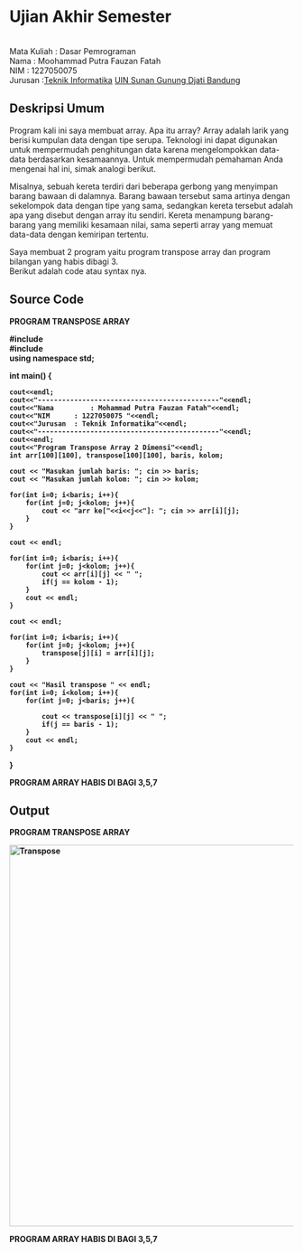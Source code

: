 # Ujian Akhir Semester 
<br>Mata Kuliah     : Dasar Pemrograman
<br> Nama           : Moohammad Putra Fauzan Fatah
<br>NIM		          :	1227050075
<br>Jurusan		      :[Teknik Informatika](http://if.uinsgd.ac.id/) [UIN Sunan Gunung Djati Bandung](https://uinsgd.ac.id/) 

## Deskripsi Umum
   Program kali ini saya membuat array. Apa itu array? Array adalah larik yang berisi kumpulan data dengan tipe serupa. Teknologi ini dapat digunakan untuk mempermudah penghitungan data karena mengelompokkan data-data berdasarkan kesamaannya. Untuk mempermudah pemahaman Anda mengenai hal ini, simak analogi berikut.

Misalnya, sebuah kereta terdiri dari beberapa gerbong yang menyimpan barang bawaan di dalamnya. Barang bawaan tersebut sama artinya dengan sekelompok data dengan tipe yang sama, sedangkan kereta tersebut adalah apa yang disebut dengan array itu sendiri. Kereta menampung barang-barang yang memiliki kesamaan nilai, sama seperti array yang memuat data-data dengan kemiripan tertentu.

Saya membuat 2 program yaitu program transpose array dan program bilangan yang habis dibagi 3.
<br> Berikut adalah code atau syntax nya.
## Source Code

<b>PROGRAM TRANSPOSE ARRAY<b>

#include <iostream>
<br> #include <iomanip>
<br> using namespace std;

int main() {
	
	cout<<endl;
	cout<<"---------------------------------------------"<<endl;
	cout<<"Nama 		: Mohammad Putra Fauzan Fatah"<<endl;
	cout<<"NIM		: 1227050075 "<<endl;
	cout<<"Jurusan 	: Teknik Informatika"<<endl;
	cout<<"---------------------------------------------"<<endl;
	cout<<endl;
	cout<<"Program Transpose Array 2 Dimensi"<<endl;
	int arr[100][100], transpose[100][100], baris, kolom;
	
	cout << "Masukan jumlah baris: "; cin >> baris;
	cout << "Masukan jumlah kolom: "; cin >> kolom;
	
	for(int i=0; i<baris; i++){
		for(int j=0; j<kolom; j++){
			cout << "arr ke["<<i<<j<<"]: "; cin >> arr[i][j];
		}
	}
	
	cout << endl;
	
	for(int i=0; i<baris; i++){
		for(int j=0; j<kolom; j++){
			cout << arr[i][j] << " ";
			if(j == kolom - 1);
		}
		cout << endl;
	}
	
	cout << endl;
	
	for(int i=0; i<baris; i++){
		for(int j=0; j<kolom; j++){
			transpose[j][i] = arr[i][j];
		}
	}
	
	cout << "Hasil transpose " << endl;
	for(int i=0; i<kolom; i++){
		for(int j=0; j<baris; j++){
			
			cout << transpose[i][j] << " ";
			if(j == baris - 1);
		}
		cout << endl;
	}
	
	
}

	
<b>PROGRAM ARRAY HABIS DI BAGI 3,5,7<b>
	
## Output
<b>PROGRAM TRANSPOSE ARRAY<b>
	
<img width="675" alt="Transpose" src="https://user-images.githubusercontent.com/90183052/208379003-99597e9a-cd15-445b-b856-7b4c82409e53.PNG">

<b>PROGRAM ARRAY HABIS DI BAGI 3,5,7<b>

